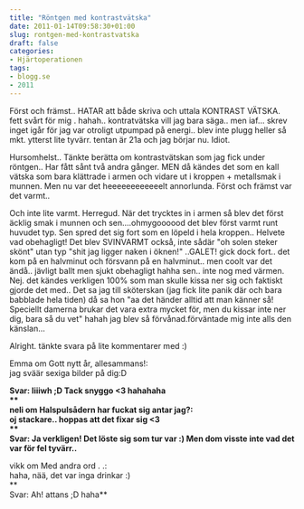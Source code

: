 ```yaml
---
title: "Röntgen med kontrastvätska"
date: 2011-01-14T09:58:30+01:00
slug: rontgen-med-kontrastvatska
draft: false
categories:
- Hjärtoperationen
tags:
- blogg.se
- 2011
---
```

Först och främst.. HATAR att både skriva och uttala KONTRAST VÄTSKA. fett svårt för mig . hahah.. kontratvätska vill jag bara säga.. men iaf... skrev inget igår för jag var otroligt utpumpad på energi.. blev inte plugg heller så mkt. ytterst lite tyvärr. tentan är 21a och jag börjar nu. Idiot.  
  
Hursomhelst.. Tänkte berätta om kontrastvätskan som jag fick under röntgen.. Har fått sånt två andra gånger. MEN då kändes det som en kall vätska som bara klättrade i armen och vidare ut i kroppen + metallsmak i munnen. Men nu var det heeeeeeeeeeeelt annorlunda. Först och främst var det varmt..  
  
Och inte lite varmt. Herregud. När det trycktes in i armen så blev det först äcklig smak i munnen och sen....ohmygoooood det blev först varmt runt huvudet typ. Sen spred det sig fort som en löpeld i hela kroppen.. Helvete vad obehagligt! Det blev SVINVARMT också, inte sådär "oh solen steker skönt" utan typ "shit jag ligger naken i öknen!" ..GALET! gick dock fort.. det kom på en halvminut och försvann på en halvminut.. men coolt var det ändå.. jävligt ballt men sjukt obehagligt hahha sen.. inte nog med värmen. Nej. det kändes verkligen 100% som man skulle kissa ner sig och faktiskt gjorde det med.. Det sa jag till sköterskan (jag fick lite panik där och bara babblade hela tiden) då sa hon "aa det händer alltid att man känner så! Speciellt damerna brukar det vara extra mycket för, men du kissar inte ner dig, bara så du vet" hahah jag blev så förvånad.förväntade mig inte alls den känslan...  
  
Alright. tänkte svara på lite kommentarer med :)  
  
  
  
Emma om Gott nytt år, allesammans!:  
jag sväär sexiga bilder på dig:D  
  
**Svar: Iiiiwh ;D Tack snyggo <3 hahahaha  
**  
neli om Halspulsådern har fuckat sig antar jag?:  
oj stackare.. hoppas att det fixar sig <3  
**  
Svar: Ja verkligen! Det löste sig som tur var :) Men dom visste inte vad det var för fel tyvärr..**  
  
vikk om Med andra ord . .:  
haha, nää, det var inga drinkar :)  
**  
Svar: Ah! attans ;D haha**